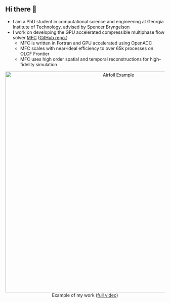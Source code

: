 ## Hi there 👋

* I am a PhD student in computational science and engineering at Georgia Institute of Technology, advised by Spencer Bryngelson
* I work on developing the GPU accelerated compressible multiphase flow solver [MFC](https://mflowcode.github.io) ([GitHub repo.](https://github.com/MFlowCode/MFC))
  * MFC is written in Fortran and GPU accelerated using OpenACC
  * MFC scales with near-ideal efficiency to over 65k processes on OLCF Frontier
  * MFC uses high order spatial and temporal reconstructions for high-fidelity simulation

<p align="center">
    <img src="airfoil-animated.png" alt="Airfoil Example" width="700"/><br/>
    Example of my work (<a href="https://vimeo.com/917305340/c05fd414c8?share=copy" target="_blank">full video</a>)
</p>
